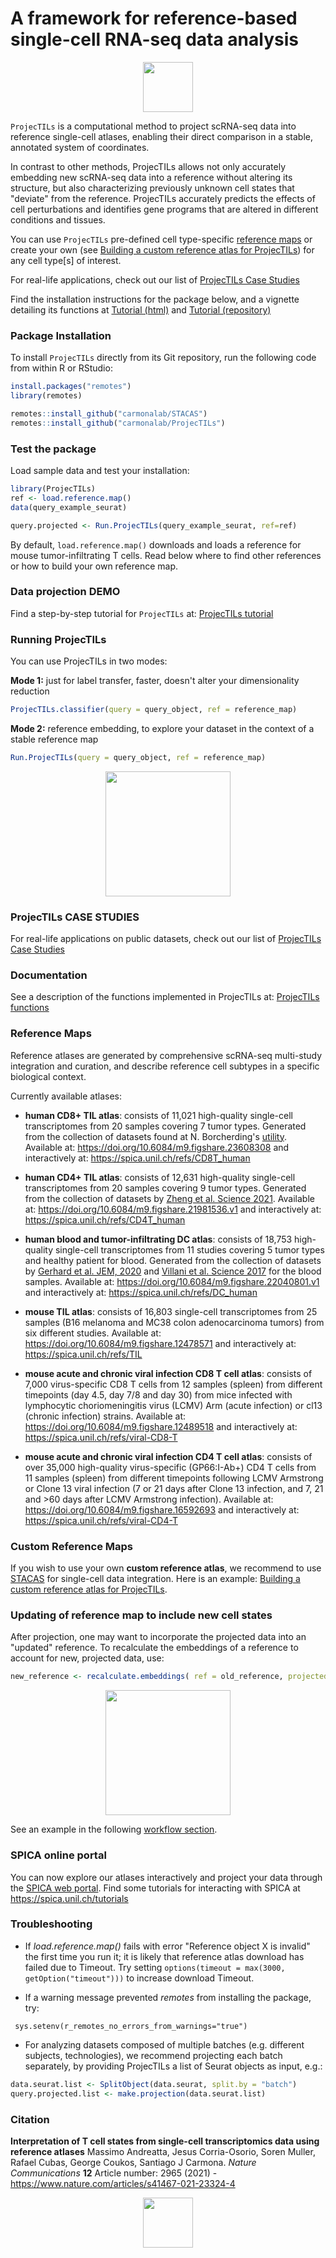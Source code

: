 # A framework for reference-based single-cell RNA-seq data analysis

<p align="center">

<img src="docs/RSticker_ProjecTILS.png" height="80"/>

</p>

`ProjecTILs` is a computational method to project scRNA-seq data into reference single-cell atlases, enabling their direct comparison in a stable, annotated system of coordinates.

In contrast to other methods, ProjecTILs allows not only accurately embedding new scRNA-seq data into a reference without altering its structure, but also characterizing previously unknown cell states that "deviate" from the reference. ProjecTILs accurately predicts the effects of cell perturbations and identifies gene programs that are altered in different conditions and tissues.

You can use `ProjecTILs` pre-defined cell type-specific [reference maps](#reference-atlases) or create your own (see [Building a custom reference atlas for ProjecTILs](https://carmonalab.github.io/ProjecTILs.demo/build_ref_atlas.html)) for any cell type[s] of interest.

For real-life applications, check out our list of [ProjecTILs Case Studies](https://carmonalab.github.io/ProjecTILs_CaseStudies/)

Find the installation instructions for the package below, and a vignette detailing its functions at [Tutorial (html)](https://carmonalab.github.io/ProjecTILs.demo/tutorial.html) and [Tutorial (repository)](https://github.com/carmonalab/ProjecTILs.demo)

### Package Installation

To install `ProjecTILs` directly from its Git repository, run the following code from within R or RStudio:

``` r
install.packages("remotes")
library(remotes)

remotes::install_github("carmonalab/STACAS")
remotes::install_github("carmonalab/ProjecTILs")
```

### Test the package

Load sample data and test your installation:

``` r
library(ProjecTILs)
ref <- load.reference.map()
data(query_example_seurat)

query.projected <- Run.ProjecTILs(query_example_seurat, ref=ref)
```

By default, `load.reference.map()` downloads and loads a reference for mouse tumor-infiltrating T cells. Read below where to find other references or how to build your own reference map.

### Data projection DEMO

Find a step-by-step tutorial for `ProjecTILs` at: [ProjecTILs tutorial](https://carmonalab.github.io/ProjecTILs.demo/tutorial.html)

### Running ProjecTILs

You can use ProjecTILs in two modes:

**Mode 1:** just for label transfer, faster, doesn't alter your dimensionality reduction

``` r
ProjecTILs.classifier(query = query_object, ref = reference_map)
```

**Mode 2:** reference embedding, to explore your dataset in the context of a stable reference map

``` r
Run.ProjecTILs(query = query_object, ref = reference_map)
```

<p align="center">

<img src="docs/Proj_modes.png" height="200"/>

</p>

### ProjecTILs CASE STUDIES

For real-life applications on public datasets, check out our list of [ProjecTILs Case Studies](https://carmonalab.github.io/ProjecTILs_CaseStudies/)

### Documentation

See a description of the functions implemented in ProjecTILs at: [ProjecTILs functions](docs/functions.md)

### Reference Maps

Reference atlases are generated by comprehensive scRNA-seq multi-study integration and curation, and describe reference cell subtypes in a specific biological context.

Currently available atlases:

-   **human CD8+ TIL atlas**: consists of 11,021 high-quality single-cell transcriptomes from 20 samples covering 7 tumor types. Generated from the collection of datasets found at N. Borcherding's [utility](https://github.com/ncborcherding/utility). Available at: <https://doi.org/10.6084/m9.figshare.23608308> and interactively at: <https://spica.unil.ch/refs/CD8T_human>

-   **human CD4+ TIL atlas**: consists of 12,631 high-quality single-cell transcriptomes from 20 samples covering 9 tumor types. Generated from the collection of datasets by [Zheng et al. Science 2021](https://www.science.org/doi/10.1126/science.abe6474). Available at: <https://doi.org/10.6084/m9.figshare.21981536.v1> and interactively at: <https://spica.unil.ch/refs/CD4T_human>

-   **human blood and tumor-infiltrating DC atlas**: consists of 18,753 high-quality single-cell transcriptomes from 11 studies covering 5 tumor types and healthy patient for blood. Generated from the collection of datasets by [Gerhard et al. JEM, 2020](https://pubmed.ncbi.nlm.nih.gov/33601412/) and [Villani et al. Science 2017](https://pubmed.ncbi.nlm.nih.gov/28428369/) for the blood samples. Available at: <https://doi.org/10.6084/m9.figshare.22040801.v1> and interactively at: <https://spica.unil.ch/refs/DC_human>

-   **mouse TIL atlas**: consists of 16,803 single-cell transcriptomes from 25 samples (B16 melanoma and MC38 colon adenocarcinoma tumors) from six different studies. Available at: <https://doi.org/10.6084/m9.figshare.12478571> and interactively at: <https://spica.unil.ch/refs/TIL>

-   **mouse acute and chronic viral infection CD8 T cell atlas**: consists of 7,000 virus-specific CD8 T cells from 12 samples (spleen) from different timepoints (day 4.5, day 7/8 and day 30) from mice infected with lymphocytic choriomeningitis virus (LCMV) Arm (acute infection) or cl13 (chronic infection) strains. Available at: <https://doi.org/10.6084/m9.figshare.12489518> and interactively at: <https://spica.unil.ch/refs/viral-CD8-T>

-   **mouse acute and chronic viral infection CD4 T cell atlas**: consists of over 35,000 high-quality virus-specific (GP66:I-Ab+) CD4 T cells from 11 samples (spleen) from different timepoints following LCMV Armstrong or Clone 13 viral infection (7 or 21 days after Clone 13 infection, and 7, 21 and \>60 days after LCMV Armstrong infection). Available at: <https://doi.org/10.6084/m9.figshare.16592693> and interactively at: <https://spica.unil.ch/refs/viral-CD4-T>

### Custom Reference Maps

If you wish to use your own **custom reference atlas**, we recommend to use [STACAS](https://github.com/carmonalab/STACAS) for single-cell data integration. Here is an example: [Building a custom reference atlas for ProjecTILs](https://carmonalab.github.io/ProjecTILs.demo/build_ref_atlas.html).

### Updating of reference map to include new cell states

After projection, one may want to incorporate the projected data into an "updated" reference. To recalculate the embeddings of a reference to account for new, projected data, use:

``` r
new_reference <- recalculate.embeddings( ref = old_reference, projected = projected_object )
```

<p align="center">

<img src="docs/recalc_embeddings.png" height="200"/>

</p>

See an example in the following [workflow section](https://carmonalab.github.io/ProjecTILs_CaseStudies/novelstate.html#recalculate-map-with-novel-state).

### SPICA online portal

You can now explore our atlases interactively and project your data through the [SPICA web portal](https://spica.unil.ch/). Find some tutorials for interacting with SPICA at <https://spica.unil.ch/tutorials>

### Troubleshooting

-   If *load.reference.map()* fails with error "Reference object X is invalid" the first time you run it; it is likely that reference atlas download has failed due to Timeout. Try setting `options(timeout = max(3000, getOption("timeout")))` to increase download Timeout.

-   If a warning message prevented *remotes* from installing the package, try:

``` sys.setenv(r_remotes_no_errors_from_warnings="true")```

* For analyzing datasets composed of multiple batches (e.g. different subjects, technologies), we recommend projecting each batch separately, by providing ProjecTILs a list of Seurat objects as input, e.g.:
```r
data.seurat.list <- SplitObject(data.seurat, split.by = "batch")
query.projected.list <- make.projection(data.seurat.list)
```

### Citation

**Interpretation of T cell states from single-cell transcriptomics data using reference atlases** Massimo Andreatta, Jesus Corria-Osorio, Soren Muller, Rafael Cubas, George Coukos, Santiago J Carmona. *Nature Communications* **12** Article number: 2965 (2021) - <https://www.nature.com/articles/s41467-021-23324-4>

<p align="center">

<img src="docs/RSticker_ProjecTILS.png" height="80"/>

</p>
